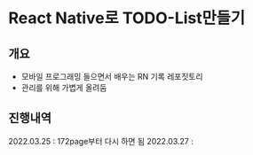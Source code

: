 # React Native로 TODO-List만들기
## 개요
- 모바일 프로그래밍 들으면서 배우는 RN 기록 레포짓토리
- 관리를 위해 가볍게 올려둠

## 진행내역
2022.03.25 : 172page부터 다시 하면 됨
2022.03.27 : 
